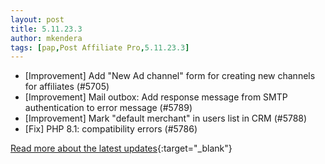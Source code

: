 ```yaml
---
layout: post
title: 5.11.23.3
author: mkendera
tags: [pap,Post Affiliate Pro,5.11.23.3]
---
```


- [Improvement] Add "New Ad channel" form for creating new channels for affiliates (#5705)
- [Improvement] Mail outbox: Add response message from SMTP authentication to error message (#5789)
- [Improvement] Mark "default merchant" in users list in CRM (#5788)
- [Fix] PHP 8.1: compatibility errors (#5786)

[Read more about the latest updates](https://www.postaffiliatepro.com/blog/post-affiliate-pro-improvements-and-bug-fixes-for-february-2023/){:target="_blank"}

